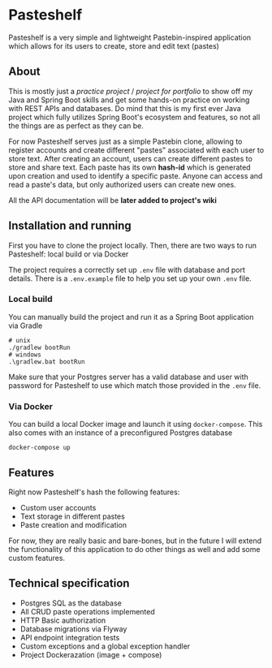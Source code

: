 # Pasteshelf

Pasteshelf is a very simple and lightweight Pastebin-inspired application which allows for
its users to create, store and edit text (pastes)

## About

This is mostly just a _practice project_ / _project for portfolio_ to show off my Java and Spring
Boot skills and get some hands-on practice on working with REST APIs and databases. Do mind that 
this is my first ever Java project which fully utilizes Spring Boot's ecosystem and features,
so not all the things are as perfect as they can be.

For now Pasteshelf serves just as a simple Pastebin clone, allowing to register accounts and create
different "pastes" associated with each user to store text. After creating an account, users can
create different pastes to store and share text. Each paste has its own **hash-id** which is generated 
upon creation and used to identify a specific paste. Anyone can access and read a paste's data, but 
only authorized users can create new ones.

All the API documentation will be **later added to project's wiki**

## Installation and running

First you have to clone the project locally. Then, there are two ways to run Pasteshelf: local build or via Docker

The project requires a correctly set up `.env` file with database and port details. There is a `.env.example` file to
help you set up your own `.env` file.

### Local build

You can manually build the project and run it as a Spring Boot application via Gradle

```shell
# unix
./gradlew bootRun
# windows
.\gradlew.bat bootRun
```

Make sure that your Postgres server has a valid database and user with password for Pasteshelf to use which match those 
provided in the `.env` file.

### Via Docker

You can build a local Docker image and launch it using `docker-compose`. This also comes with an instance of a
preconfigured Postgres database

```shell
docker-compose up
```

## Features

Right now Pasteshelf's hash the following features:

- Custom user accounts
- Text storage in different pastes
- Paste creation and modification

For now, they are really basic and bare-bones, but in the future I will extend the functionality of this application to
do other things as well and add some custom features.

## Technical specification

- Postgres SQL as the database
- All CRUD paste operations implemented
- HTTP Basic authorization
- Database migrations via Flyway
- API endpoint integration tests
- Custom exceptions and a global exception handler
- Project Dockerazation (image + compose)
